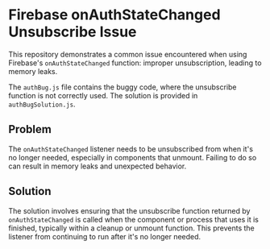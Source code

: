 # Firebase onAuthStateChanged Unsubscribe Issue

This repository demonstrates a common issue encountered when using Firebase's `onAuthStateChanged` function: improper unsubscription, leading to memory leaks.

The `authBug.js` file contains the buggy code, where the unsubscribe function is not correctly used.  The solution is provided in `authBugSolution.js`.

## Problem
The `onAuthStateChanged` listener needs to be unsubscribed from when it's no longer needed, especially in components that unmount.  Failing to do so can result in memory leaks and unexpected behavior.

## Solution
The solution involves ensuring that the unsubscribe function returned by `onAuthStateChanged` is called when the component or process that uses it is finished, typically within a cleanup or unmount function.  This prevents the listener from continuing to run after it's no longer needed.